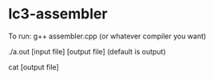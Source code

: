 # lc3-assembler

To run:
g++ assembler.cpp (or whatever compiler you want)


./a.out [input file] [output file] (default is output)


cat [output file]
